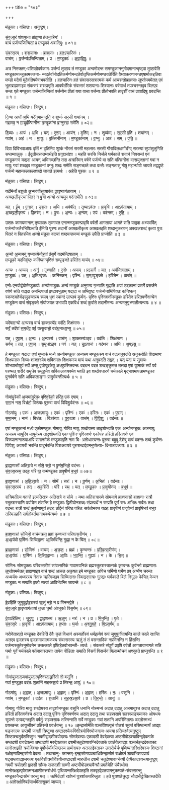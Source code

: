 +++
title = "१०३"

+++


मंडूकाः। वसिष्ठः। अनुष्टुप्।

सं॒व॒त्स॒रं श॑शया॒ना ब्रा॑ह्म॒णा व्र॑तचा॒रिणः॑ ।  
वाचं॑ प॒र्जन्य॑जिन्वितां॒ प्र म॒ण्डूका॑ अवादिषुः ॥ ०१॥

सं॒व॒त्स॒रम् । श॒श॒या॒नाः । ब्रा॒ह्म॒णाः । व्र॒त॒ऽचा॒रिणः॑ ।  
वाच॑म् । प॒र्जन्य॑ऽजिन्विताम् । प्र । म॒ण्डूकाः॑ । अ॒वा॒दि॒षुः॒ ॥

अत्र निरुक्तम्-वसिष्ठोवर्षकामः पर्जन्यं तुष्टाव तं मण्डूका अन्वमोदन्त समण्डूकाननुमोदमानान्दृष्ट्वा तुष्टावेति मण्डूकामज्जूकामज्जना- न्मदतेर्वामोदतिकर्मणोमन्दतेर्वातृप्तिकर्मणोमण्डयतेरिति वैय्याकरणामण्डएषामोकइतिवा मण्डो मदेर्वा मुदेर्वातेषमेषाभवतीति । व्रतचारिणः व्रतं संवत्सरसत्रात्मकं कर्म आचरन्तोब्राह्मणाः लुप्तोपममेतत् एवं भूताब्राह्मणाइव संवत्सरं शरत्प्रभृति आवर्षर्तोरेकं संवत्सरं शशयानाः शिश्यानाः वर्षणार्थं तपश्चरन्तइव बिलएव सन्तः एते मण्डूकाः पर्जन्यजिन्वितां पर्जन्येन प्रीतां यया वाचा पर्जन्यः प्रीतोभवति तादृशीं वाचं प्रावादिषुः प्रवदन्ति ॥ १ ॥

मंडूकाः। वसिष्ठः। त्रिष्टुप्।

दि॒व्या आपो॑ अ॒भि यदे॑न॒माय॒न्दृतिं॒ न शुष्कं॑ सर॒सी शया॑नम् ।  
गवा॒मह॒ न मा॒युर्व॒त्सिनी॑नां म॒ण्डूका॑नां व॒ग्नुरत्रा॒ समे॑ति ॥ ०२॥

दि॒व्याः । आपः॑ । अ॒भि । यत् । ए॒न॒म् । आय॑न् । दृति॑म् । न । शुष्क॑म् । स॒र॒सी इति॑ । शया॑नम् ।  
गवा॑म् । अह॑ । न । मा॒युः । व॒त्सिनी॑नाम् । म॒ण्डूका॑नाम् । व॒ग्नुः । अत्र॑ । सम् । ए॒ति॒ ॥

दिवा दिविभवाआपः दृतिं न दृतिमिव शुष्कं नीरसं सरसी महत्सरः सरसी गौरादिलक्षर्णोङीष् सरस्यां सुपांसुलुगिति सप्तम्यालुक् । ईदूतौचसप्तम्यर्थइति प्रगृह्यसंज्ञा । महति सरसि निर्जले घर्मकाले शयानं निवसन्तं एनं मण्डूकगणं यद्यदा आयन् अभिगच्छन्ति तदा अत्रास्मिन् वर्षणे पर्जन्ये वा सति वत्सिनीनां वत्सयुक्तानां गवां न मायुः गवां शब्दइव मण्डूकानां वग्नुः शब्दः समेति सङ्गच्छते तथा वत्सैः सङ्गतासु गोषु महान्घोषो जायते तद्वद्वृष्टे पर्जन्ये महान्कलकलशब्दो जायते इत्यर्थः । अहेति पूरकः ॥ २ ॥

मंडूकाः। वसिष्ठः। त्रिष्टुप्।

यदी॑मेनाँ उश॒तो अ॒भ्यव॑र्षीत्तृ॒ष्याव॑तः प्रा॒वृष्याग॑तायाम् ।  
अ॒ख्ख॒ली॒कृत्या॑ पि॒तरं॒ न पु॒त्रो अ॒न्यो अ॒न्यमुप॒ वद॑न्तमेति ॥ ०३॥

यत् । ई॒म् । ए॒ना॒न् । उ॒श॒तः । अ॒भि । अव॑र्षीत् । तृ॒ष्याऽव॑तः । प्रा॒वृषि॑ । आऽग॑तायाम् ।  
अ॒ख्ख॒ली॒कृत्य॑ । पि॒तर॑म् । न । पु॒त्रः । अ॒न्यः । अ॒न्यम् । उप॑ । वद॑न्तम् । ए॒ति॒ ॥

उशतः कामयमानान् तृष्यावतः तृष्णावत एनान्मण्डूकान्प्रावृषि वर्षर्तौ आगतायां आगते सति यद्यदा अभ्यवर्षित् पर्जन्योजलैरभिषिञ्चति ईमिति पूरणः तदानीं अक्खलीकृत्य अक्खलइति शब्दानुकरणम् अक्खलशब्दं कृत्वा पुत्रः पितरं न पितरमिव अन्यो मंडूकः वदन्तं शब्दयन्तमन्यं मण्डूकं उपैति प्राप्नोति ॥ ३ ॥

मंडूकाः। वसिष्ठः। त्रिष्टुप्।

अ॒न्यो अ॒न्यमनु॑ गृभ्णात्येनोर॒पां प्र॑स॒र्गे यदम॑न्दिषाताम् ।  
म॒ण्डूको॒ यद॒भिवृ॑ष्टः॒ कनि॑ष्क॒न्पृश्निः॑ सम्पृ॒ङ्क्ते हरि॑तेन॒ वाच॑म् ॥ ०४॥

अ॒न्यः । अ॒न्यम् । अनु॑ । गृ॒भ्णा॒ति॒ । ए॒नोः॒ । अ॒पाम् । प्र॒ऽस॒र्गे । यत् । अम॑न्दिषाताम् ।  
म॒ण्डूकः॑ । यत् । अ॒भिऽवृ॑ष्टः । कनि॑स्कन् । पृश्निः॑ । स॒म्ऽपृ॒ङ्क्ते । हरि॑तेन । वाच॑म् ॥

एनोः एनयोर्द्वयोर्मण्डूकयोः अन्योमण्डूकः अन्यं मण्डूकं अनुगम्य गृभ्णाति गृह्णाति अपां उदकानां प्रसर्गे प्रसर्जने वर्षणे सति यद्यदा अमन्दिषातां हृष्टावभूताम् यद्यदा च अभिवृष्टः पर्जन्येनाभिषिक्तः कनिष्कन् स्कन्दयतेर्यङ्लुङन्तस्य रूपम् भृशं स्कन्दं उत्प्लवं कुर्वन्- पृश्निः पृश्निवर्णोमण्डूकः हरितेन हरितवर्णेनान्येन मण्डूकेन वाचं संपृङ्क्ते संयोजयत उभावपि एकविधं शब्दं कुर्वाते तदानीमन्यः अन्यमनुगृभ्णातीत्यन्वयः ॥ ४ ॥

मंडूकाः। वसिष्ठः। त्रिष्टुप्।

यदे॑षाम॒न्यो अ॒न्यस्य॒ वाचं॑ शा॒क्तस्ये॑व॒ वद॑ति॒ शिक्ष॑माणः ।  
सर्वं॒ तदे॑षां स॒मृधे॑व॒ पर्व॒ यत्सु॒वाचो॒ वद॑थ॒नाध्य॒प्सु ॥ ०५॥

यत् । ए॒षा॒म् । अ॒न्यः । अ॒न्यस्य॑ । वाच॑म् । शा॒क्तस्य॑ऽइव । वद॑ति । शिक्ष॑माणः ।  
सर्व॑म् । तत् । ए॒षा॒म् । स॒मृधा॑ऽइव । पर्व॑ । यत् । सु॒ऽवाचः॑ । वद॑थन । अधि॑ । अ॒प्ऽसु ॥

हे मण्डूकाः यद्यदा एषां युष्माकं मध्ये अन्योमण्डूकः अन्यस्य मण्डूकस्य वाचं वदत्यनुवदति अनुकरोति शिक्षमाणः शिक्ष्यमाणः शिष्यः शाक्तस्येव शक्तिमतः शिक्षकस्य वाचं यथा अनुवदति तद्वत् । यत् यदा च सुवाचः शोभवाचोयूयं सर्वे अप्सु वृष्टेपूदकेषु अध्युपरिप्लवन्तः वदथन वदत शब्दङ्कुरुत तत्तदा एषां युष्माकं सर्वं पर्व परुष्मत् शरीरं समृधेव समृद्धमेव अविकलावयवमेव भवति इव शब्दोवधारणे घर्मकाले मृद्भावमापन्नामण्डूकाः पुनर्वर्षणे सति अविकलाङ्गाः प्रादुर्भवन्तीत्यर्थः ॥ ५ ॥

मंडूकाः। वसिष्ठः। त्रिष्टुप्।

गोमा॑यु॒रेको॑ अ॒जमा॑यु॒रेकः॒ पृश्नि॒रेको॒ हरि॑त॒ एक॑ एषाम् ।  
स॒मा॒नं नाम॒ बिभ्र॑तो॒ विरू॑पाः पुरु॒त्रा वाचं॑ पिपिशु॒र्वद॑न्तः ॥ ०६॥

गोऽमा॑युः । एकः॑ । अ॒जऽमा॑युः । एकः॑ । पृश्निः॑ । एकः॑ । हरि॑तः । एकः॑ । ए॒षा॒म् ।  
स॒मा॒नम् । नाम॑ । बिभ्र॑तः । विऽरू॑पाः । पु॒रु॒ऽत्रा । वाच॑म् । पि॒पि॒शुः॒ । वद॑न्तः ॥

एषां मण्डूकानां मध्ये एकोमण्डूकः गोमायुः गोरिव मायुः शब्दोयस्य तादृशोभवति एकः अन्योमण्डूकः अजमायुः अजस्य मायुरिव मायुर्यस्य तादृशोभवति एकः पृश्निः पृश्निवर्णः एकोपरः हरितो हरितवर्णः एवं विरूपानानारूपाअपि समानमेकं मण्डूकाइति नाम बि- भ्रतोधारयन्तः पुरुत्रा बहुषु देशेषु वाचं वदन्तः शब्दं कुर्वन्तः पिपिशुः अवयवी भवन्ति प्रादुर्भवन्ति पिशअवयवे पुरुशब्दाद्देवमनुष्येत्या- दिनात्राप्रत्ययः ॥ ६ ॥

मंडूकाः। वसिष्ठः। त्रिष्टुप्।

ब्रा॒ह्म॒णासो॑ अतिरा॒त्रे न सोमे॒ सरो॒ न पू॒र्णम॒भितो॒ वद॑न्तः ।  
सं॒व॒त्स॒रस्य॒ तदहः॒ परि॑ ष्ठ॒ यन्म॑ण्डूकाः प्रावृ॒षीणं॑ ब॒भूव॑ ॥ ०७॥

ब्रा॒ह्म॒णासः॑ । अ॒ति॒ऽरा॒त्रे । न । सोमे॑ । सरः॑ । न । पू॒र्णम् । अ॒भितः॑ । वद॑न्तः ।  
सं॒व॒त्स॒रस्य॑ । तत् । अह॒रिति॑ । परि॑ । स्थ॒ । यत् । म॒ण्डू॒काः॒ । प्रा॒वृ॒षीण॑म् । ब॒भूव॑ ॥

रात्रिमतीत्य वतन्ते इत्यतिरात्रः अतिरात्रे न सोमे । यथा अतिरात्राख्ये सोमयागे ब्राह्मणासो ब्राह्मणाः रात्रौ स्तुतशस्त्राणि पर्यायेण शंसन्ति हे मण्डूकाः द्वितीयोनशब्दः संप्रत्यर्थे न सम्प्रति पूर्णं सरः अभितः सर्वतः तथा वदन्तः रात्रौ शब्दं कुर्वाणायूयं तदहः तद्दिनं परिष्ठ परितः सर्वतोभवथ यदहः प्रावृषीणं प्रावृषेण्यं प्रावृषिभवं बभूव तस्मिन्नहनि सर्वतोवर्तमानाभवथेत्यर्थः ॥ ७ ॥

मंडूकाः। वसिष्ठः। त्रिष्टुप्।

ब्रा॒ह्म॒णासः॑ सो॒मिनो॒ वाच॑मक्रत॒ ब्रह्म॑ कृ॒ण्वन्तः॑ परिवत्स॒रीण॑म् ।  
अ॒ध्व॒र्यवो॑ घ॒र्मिणः॑ सिष्विदा॒ना आ॒विर्भ॑वन्ति॒ गुह्या॒ न के चि॑त् ॥ ०८॥

ब्रा॒ह्म॒णासः॑ । सो॒मिनः॑ । वाच॑म् । अ॒क्र॒त॒ । ब्रह्म॑ । कृ॒ण्वन्तः॑ । प॒रि॒व॒त्स॒रीण॑म् ।  
अ॒ध्व॒र्यवः॑ । घ॒र्मिणः॑ । सि॒स्वि॒दा॒नाः । आ॒विः । भ॒व॒न्ति॒ । गुह्याः॑ । न । के । चि॒त् ॥

सोमिनः सोमयुक्ताः परिवत्सरीणं सांवत्सरिकं गावामयनिकं ब्रह्मस्तुतशस्त्रात्मकं कृण्वन्तः कुर्वन्तो ब्राह्मणासः लुप्तोपममेतत् ब्राह्मणाइव वाचं शब्दं अक्रत अकृषत इमे मण्डूकाः अपिच घर्मिणो घर्मेण प्रव् अर्ग्येण चरन्तः अध्वर्यवः अध्वरस्य नेतारः ऋत्विजइव सिष्विदानाः स्विद्यद्गात्राः गुत्द्याः घर्मकाले बिले निगूढाः केचित् केचन मण्डूकाः न सम्प्रति वृष्टौ सत्यां आविर्भवन्ति जायन्ते ॥ ८ ॥

मंडूकाः। वसिष्ठः। त्रिष्टुप्।

दे॒वहि॑तिं जुगुपुर्द्वाद॒शस्य॑ ऋ॒तुं नरो॒ न प्र मि॑नन्त्ये॒ते ।  
सं॒व॒त्स॒रे प्रा॒वृष्याग॑तायां त॒प्ता घ॒र्मा अ॑श्नुवते विस॒र्गम् ॥ ०९॥

दे॒वऽहि॑तिम् । जु॒गु॒पुः॒ । द्वा॒द॒शस्य॑ । ऋ॒तुम् । नरः॑ । न । प्र । मि॒न॒न्ति॒ । ए॒ते ।  
सं॒व॒त्स॒रे । प्रा॒वृषि॑ । आऽग॑तायाम् । त॒प्ताः । घ॒र्माः । अ॒श्नु॒व॒ते॒ । वि॒ऽस॒र्गम् ॥

नरोनेतारएते मण्डूकाः देवहितिं देवैः कृतं विधानं अस्यर्तोरयं धर्मइत्येवं रूपं जुगुपुर्गोपायन्ति काले काले रक्षन्ति अतएव द्वादशस्य द्वादशमासात्मकस्य संवत्सरस्य ऋतुं तं तं वसन्तादिकं नप्रमिनन्ति न हिंसन्ति पर्जन्यस्तुतेरनुमोदनेन तत्तत्काले वृष्टिहेतवोभवन्ती- त्यर्थः । संवत्सरे संपूर्णे प्रवृषि वर्षर्तौ आगतायामागते सति घर्माः पूर्वं घर्मकाले वर्तमानास्तप्ताः तापेन पीडिताः सम्प्रति विसर्गं विसर्जनं बिलान्मोचनं अश्नुवते प्राप्नुवन्ति ॥ ९ ॥

मंडूकाः। वसिष्ठः। त्रिष्टुप्।

गोमा॑युरदाद॒जमा॑युरदा॒त्पृश्नि॑रदा॒द्धरि॑तो नो॒ वसू॑नि ।  
गवां॑ म॒ण्डूका॒ दद॑तः श॒तानि॑ सहस्रसा॒वे प्र ति॑रन्त॒ आयुः॑ ॥ १०॥

गोऽमा॑युः । अ॒दा॒त् । अ॒जऽमा॑युः । अ॒दा॒त् । पृश्निः॑ । अ॒दा॒त् । हरि॑तः । नः॒ । वसू॑नि ।  
गवा॑म् । म॒ण्डूकाः॑ । दद॑तः । श॒तानि॑ । स॒ह॒स्र॒ऽसा॒वे । प्र । ति॒र॒न्ते॒ । आयुः॑ ॥

गोमायुः गोरिव मायुः शब्दोयस्य तादृशोमण्डूकः वसूनि धनानि नोस्मभ्यं अदात् ददातु अजमायुश्च अदात् ददातु हरितो हरितवर्णश्च अदात् ददातु पृश्निः पृश्निवर्णश्च अदात् ददातु तथा सहस्रसावे सहस्रसङ्ख्याकाः ओषधयः सूयन्ते उत्पद्यन्तइति वर्षर्तुः सहस्रसावः तस्मिन्सति सर्वे मण्डूकाः गवां शतानि अपरिमितागाः ददतोस्मभ्यं प्रयच्छन्तः आयुर्जीवनं प्रतिरन्ते प्रवर्धयन्तु ॥ १० ॥इन्द्रासोमेति पञ्चविंशत्यृचं षोडशं सूक्तं वसिष्ठन्यार्षं आद्याः षड्जगत्यः सप्तमी जगती त्रिष्टुब्वा अष्टादश्येकविंशीत्रयोविंश्योजगत्यः अन्त्या प्रतिचक्ष्वेत्यनुष्टुप् शिष्टाश्चतुर्दशत्रिष्टुभः नवमीद्वादशीत्रयोदश्यः सोमदेवत्याः एकादशी देवदेवत्या अष्टमीषोडश्याविन्द्रदेवताके सप्तदशी ग्रावदेवत्मा अष्टादशी मरुद्देवताका दशमीचतुर्दश्यावग्निदेवताके प्रवर्तयेत्याद्याः पञ्चर्चइन्द्रदेवताकाः मानोरक्षइति त्रयोविंश्याः पूर्वोर्धर्चोवसिष्ठस्य प्रार्थनापरः अतस्तद्देवताकः उत्तरोर्धर्चः पृथिव्यन्तरिक्षदेवस्यः शिष्टानां रक्षोहणाविन्द्रासोमौ देवता । तथाचानु- क्रान्तम्-इन्द्रासोमापञ्चाधिकैन्द्रासोमं राक्षोघ्नं शापाभिशापप्रायं षट्सप्तवाद्याजगत्यः एकविंशीत्रयोविंश्यौचाष्टादशी मारुतीच दशमी चतुर्दश्यावाग्नेय्यौ देव्यैकादश्यन्त्यानुष्टुप् नवमी त्रयोदशी द्वादशी सौम्यः सप्तदशी ग्राव्णी अष्टमीषोडश्यावैन्द्मौ प्रवर्तयेति पंचैन्न्धोवा मानोरक्षइत्यृषेरात्मनआशीरुत्तरोर्धर्चः पृथिव्यन्तरिक्षदेवतइति तत्रबृहद्देवतयामनुक्रम्यते-संवत्सरन्तु मण्डूकानैन्द्रासोमं परन्तु यत् । ऋषिर्ददर्श रक्षोघ्नं पुत्रशोकपरिप्लुतः । हते पुत्रशतेक्रुद्धः सौदासैर्दुःखितस्तदेति ॥ अतोरक्षोनिबर्हणार्थमेतत्सुक्तं जाप्यम् ।